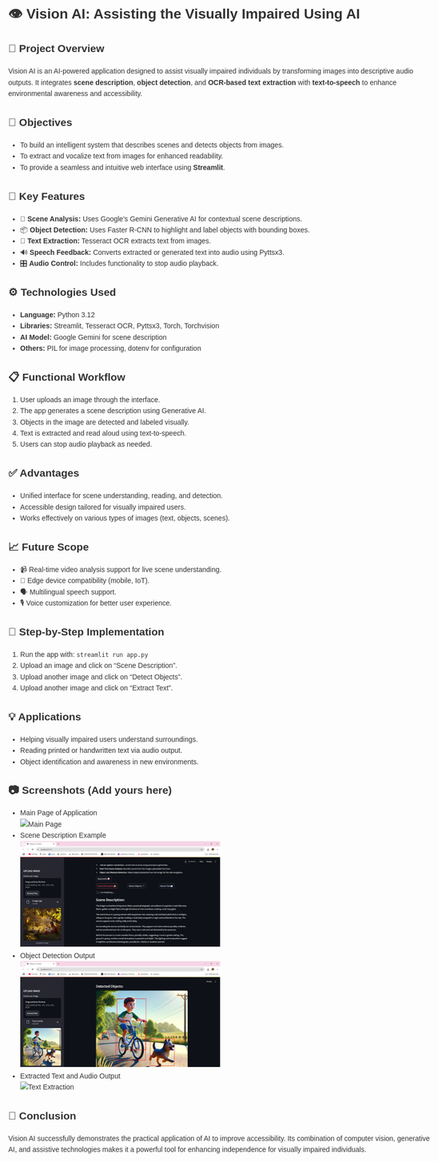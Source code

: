 <!DOCTYPE html>
<html lang="en">
<head>
  <meta charset="UTF-8">
  <title>Vision AI - Assisting the Visually Impaired</title>
</head>
<body style="font-family:Arial, sans-serif; line-height:1.6; color:#333; padding:20px; max-width:850px; margin:auto;">

  <h1>👁️ Vision AI: Assisting the Visually Impaired Using AI</h1>

  <h2>📘 Project Overview</h2>
  <p>
    Vision AI is an AI-powered application designed to assist visually impaired individuals by transforming images into descriptive audio outputs. It integrates <strong>scene description</strong>, <strong>object detection</strong>, and <strong>OCR-based text extraction</strong> with <strong>text-to-speech</strong> to enhance environmental awareness and accessibility.
  </p>

  <h2>🎯 Objectives</h2>
  <ul>
    <li>To build an intelligent system that describes scenes and detects objects from images.</li>
    <li>To extract and vocalize text from images for enhanced readability.</li>
    <li>To provide a seamless and intuitive web interface using <strong>Streamlit</strong>.</li>
  </ul>

  <h2>🧠 Key Features</h2>
  <ul>
    <li>🌆 <strong>Scene Analysis:</strong> Uses Google's Gemini Generative AI for contextual scene descriptions.</li>
    <li>📦 <strong>Object Detection:</strong> Uses Faster R-CNN to highlight and label objects with bounding boxes.</li>
    <li>📝 <strong>Text Extraction:</strong> Tesseract OCR extracts text from images.</li>
    <li>🔊 <strong>Speech Feedback:</strong> Converts extracted or generated text into audio using Pyttsx3.</li>
    <li>🎛️ <strong>Audio Control:</strong> Includes functionality to stop audio playback.</li>
  </ul>

  <h2>⚙️ Technologies Used</h2>
  <ul>
    <li><strong>Language:</strong> Python 3.12</li>
    <li><strong>Libraries:</strong> Streamlit, Tesseract OCR, Pyttsx3, Torch, Torchvision</li>
    <li><strong>AI Model:</strong> Google Gemini for scene description</li>
    <li><strong>Others:</strong> PIL for image processing, dotenv for configuration</li>
  </ul>

  <h2>📋 Functional Workflow</h2>
  <ol>
    <li>User uploads an image through the interface.</li>
    <li>The app generates a scene description using Generative AI.</li>
    <li>Objects in the image are detected and labeled visually.</li>
    <li>Text is extracted and read aloud using text-to-speech.</li>
    <li>Users can stop audio playback as needed.</li>
  </ol>

  <h2>✅ Advantages</h2>
  <ul>
    <li>Unified interface for scene understanding, reading, and detection.</li>
    <li>Accessible design tailored for visually impaired users.</li>
    <li>Works effectively on various types of images (text, objects, scenes).</li>
  </ul>


  <h2>📈 Future Scope</h2>
  <ul>
    <li>📹 Real-time video analysis support for live scene understanding.</li>
    <li>📱 Edge device compatibility (mobile, IoT).</li>
    <li>🗣️ Multilingual speech support.</li>
    <li>🎙️ Voice customization for better user experience.</li>
  </ul>

  <h2>🧪 Step-by-Step Implementation</h2>
  <ol>
    <li>Run the app with: <code>streamlit run app.py</code></li>
    <li>Upload an image and click on “Scene Description”.</li>
    <li>Upload another image and click on “Detect Objects”.</li>
    <li>Upload another image and click on “Extract Text”.</li>
  </ol>

  <h2>💡 Applications</h2>
  <ul>
    <li>Helping visually impaired users understand surroundings.</li>
    <li>Reading printed or handwritten text via audio output.</li>
    <li>Object identification and awareness in new environments.</li>
  </ul>

  <h2>📷 Screenshots (Add yours here)</h2>
  <ul>
    <li>Main Page of Application</li>
    <img src="images/main_page.png" alt="Main Page" width="400" />
    <li>Scene Description Example</li>
    <img src="images/scene_description.png" alt="Scene Description" width="400" />
    <li>Object Detection Output</li>
    <img src="images/object_detection.png" alt="Object Detection" width="400" />
    <li>Extracted Text and Audio Output</li>
    <img src="images/text_extraction.png" alt="Text Extraction" width="400" />
  </ul>

  <h2>🙌 Conclusion</h2>
  <p>
    Vision AI successfully demonstrates the practical application of AI to improve accessibility. Its combination of computer vision, generative AI, and assistive technologies makes it a powerful tool for enhancing independence for visually impaired individuals.
  </p>

</body>
</html>
